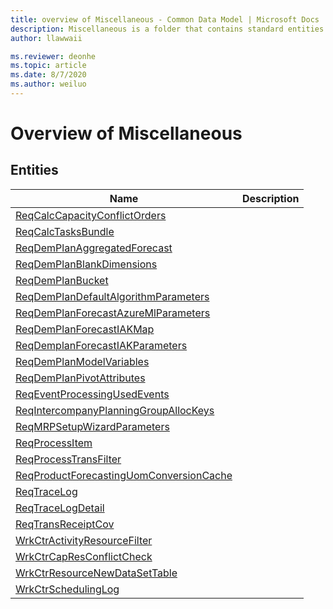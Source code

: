 ```yaml
---
title: overview of Miscellaneous - Common Data Model | Microsoft Docs
description: Miscellaneous is a folder that contains standard entities related to the Common Data Model.
author: llawwaii

ms.reviewer: deonhe
ms.topic: article
ms.date: 8/7/2020
ms.author: weiluo
---
```


# Overview of Miscellaneous


## Entities

|Name|Description|
|---|---|
|[ReqCalcCapacityConflictOrders](ReqCalcCapacityConflictOrders.md)||
|[ReqCalcTasksBundle](ReqCalcTasksBundle.md)||
|[ReqDemPlanAggregatedForecast](ReqDemPlanAggregatedForecast.md)||
|[ReqDemPlanBlankDimensions](ReqDemPlanBlankDimensions.md)||
|[ReqDemPlanBucket](ReqDemPlanBucket.md)||
|[ReqDemPlanDefaultAlgorithmParameters](ReqDemPlanDefaultAlgorithmParameters.md)||
|[ReqDemPlanForecastAzureMlParameters](ReqDemPlanForecastAzureMlParameters.md)||
|[ReqDemPlanForecastIAKMap](ReqDemPlanForecastIAKMap.md)||
|[ReqDemplanForecastIAKParameters](ReqDemplanForecastIAKParameters.md)||
|[ReqDemPlanModelVariables](ReqDemPlanModelVariables.md)||
|[ReqDemPlanPivotAttributes](ReqDemPlanPivotAttributes.md)||
|[ReqEventProcessingUsedEvents](ReqEventProcessingUsedEvents.md)||
|[ReqIntercompanyPlanningGroupAllocKeys](ReqIntercompanyPlanningGroupAllocKeys.md)||
|[ReqMRPSetupWizardParameters](ReqMRPSetupWizardParameters.md)||
|[ReqProcessItem](ReqProcessItem.md)||
|[ReqProcessTransFilter](ReqProcessTransFilter.md)||
|[ReqProductForecastingUomConversionCache](ReqProductForecastingUomConversionCache.md)||
|[ReqTraceLog](ReqTraceLog.md)||
|[ReqTraceLogDetail](ReqTraceLogDetail.md)||
|[ReqTransReceiptCov](ReqTransReceiptCov.md)||
|[WrkCtrActivityResourceFilter](WrkCtrActivityResourceFilter.md)||
|[WrkCtrCapResConflictCheck](WrkCtrCapResConflictCheck.md)||
|[WrkCtrResourceNewDataSetTable](WrkCtrResourceNewDataSetTable.md)||
|[WrkCtrSchedulingLog](WrkCtrSchedulingLog.md)||
